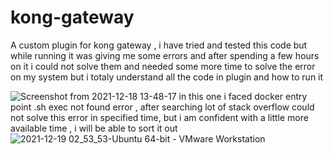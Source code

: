# kong-gateway

A custom plugin for kong gateway , i have tried and tested this code but while running it was giving me some errors and after spending a few hours on it i could not solve them and needed some more time to solve the error on my system but i totaly understand all the code in plugin and how to run it

![Screenshot from 2021-12-18 13-48-17](https://user-images.githubusercontent.com/48369189/146685234-224d08e1-ccc9-4380-bb57-1187507d0a9a.png)
in this one i faced docker entry point .sh exec not found error , after searching lot of stack overflow could not solve this error in  specified time, but i am confident with a little more available time , i will be able to sort it out
![2021-12-19 02_53_53-Ubuntu 64-bit - VMware Workstation](https://user-images.githubusercontent.com/48369189/146684656-a223fd0d-78d5-436a-8f24-bafa828388d4.png)
